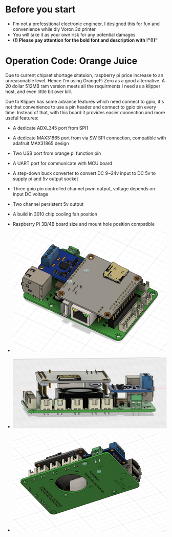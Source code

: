 # Before you start
- I'm not a prefesstional electronic engineer, I designed this for fun and convenience while diy Voron 3d printer
- You will take it as your own risk for any potential damages
- **(!) Please pay attention for the bold font and description with !"(!)"**

# Operation Code: Orange Juice
Due to current chipset shortage sitatuion, raspberry pi price increase to an unreasonable level. 
Hence I'm using OrangePi Zero as a good alternative. A 20 dollar 512MB ram version meets all the requirments I need as a klipper host, and even little bit over kill.

Due to Klipper has some advance features which need connect to gpio, it's not that convenience to use a pin header and connect to gpio pin every time. Instead of that, with this board it provides easier connection and more useful features:

- A dedicate ADXL345 port from SPI1 
- A dedicate MAX31865 port from via SW SPI connection, compatible with adafruit MAX31865 design
- Two USB port from orange pi function pin
- A UART port for communicate with MCU board
- A step-down buck converter to convert DC 9~24v input to DC 5v to supply pi and 5v output socket
- Three gpio pin controlled channel pwm output, voltage depends on input DC voltage
- Two channel persistent 5v output
- A build in 3010 chip cooling fan position
- Raspberry Pi 3B/4B board size and mount hole position compatible 

- ![](images/top.png)  

- ![](images/front.png)  

- ![](images/bottom.png)  


